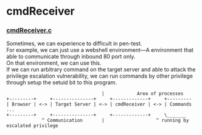 # cmdReceiver

### [cmdReceiver.c](https://github.com/indra-kr/Tools/blob/master/cmdReceiver/cmdReceiver.c)

Sometimes, we can experience to difficult in pen-test.  
For example, we can just use a webshell environment—A environment that able to communicate through inbound 80 port only.  
On that environment, we can use this.  
If we can run arbitrary command on the target server and able to attack the privilege escalation vulnerability, we can run commands by other privilege through setup the setuid bit to this program.

```
                                   |            Area of processes
+---------+     +---------------+     +-------------+     +---------
| Browser | <-> | Target Server | <-> | cmdReceiver | <-> | Commands ...
+---------+     +---------------+     +-------------+     \_______
             ^ Communication       |                   ^ running by escalated privilege 
```

